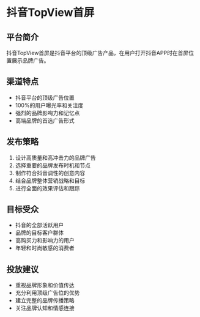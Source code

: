# 抖音TopView首屏

## 平台简介
抖音TopView首屏是抖音平台的顶级广告产品，在用户打开抖音APP时在首屏位置展示品牌广告。

## 渠道特点
- 抖音平台的顶级广告位置
- 100%的用户曝光率和关注度
- 强烈的品牌影哅力和记忆点
- 高端品牌的首选广告形式

## 发布策略
1. 设计高质量和高冲击力的品牌广告
2. 选择重要的品牌发布时机和节点
3. 制作符合抖音调性的创意内容
4. 结合品牌整体营销战略和目标
5. 进行全面的效果评估和跟踪

## 目标受众
- 抖音的全部活跃用户
- 品牌的目标客户群体
- 高购买力和影响力的用户
- 年轻和时尚敏感的消费者

## 投放建议
- 重视品牌形象和价值传达
- 充分利用顶级广告位的优势
- 建立完整的品牌传播策略
- 关注品牌认知和情感连接
